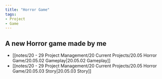 ```yaml
---
title: "Horror Game"
tags:
- Project
- Game
---
```


## A new Horror game made by me
- [[notes/20 - 29 Project Management/20 Current Projects/20.05 Horror Game/20.05.02 Gameplay|20.05.02 Gameplay]]
- [[notes/20 - 29 Project Management/20 Current Projects/20.05 Horror Game/20.05.03 Story|20.05.03 Story]]
